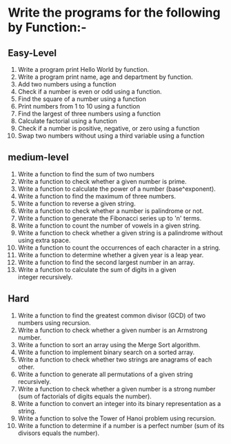 # Write the programs for the following by Function:-

 ## Easy-Level

1. Write a program print Hello World by function.
2. Write a program print name, age and department by function.
3. Add two numbers using a function
4. Check if a number is even or odd using a function.
5. Find the square of a number using a function
6. Print numbers from 1 to 10 using a function
7. Find the largest of three numbers using a function
8. Calculate factorial using a function
9. Check if a number is positive, negative, or zero using a function
10. Swap two numbers without using a third variable using a function

## medium-level

1. Write a function to find the sum of two numbers
2. Write a function to check whether a given number is prime.
3. Write a function to calculate the power of a number (base^exponent).
4. Write a function to find the maximum of three numbers.
5. Write a function to reverse a given string.
6. Write a function to check whether a number is palindrome or not.
7. Write a function to generate the Fibonacci series up to 'n' terms.
8. Write a function to count the number of vowels in a given string.
9. Write a function to check whether a given string is a palindrome without using extra space.
10. Write a function to count the occurrences of each character in a string.
11. Write a function to determine whether a given year is a leap year.
12. Write a function to find the second largest number in an array.
13. Write a function to calculate the sum of digits in a given integer recursively.

## Hard

1. Write a function to find the greatest common divisor (GCD) of two numbers using recursion.
2. Write a function to check whether a given number is an Armstrong number.
3. Write a function to sort an array using the Merge Sort algorithm.
4. Write a function to implement binary search on a sorted array.
5. Write a function to check whether two strings are anagrams of each other.
6. Write a function to generate all permutations of a given string recursively.
7. Write a function to check whether a given number is a strong number (sum of factorials of digits equals the  number).
8. Write a function to convert an integer into its binary representation as a string.
9. Write a function to solve the Tower of Hanoi problem using recursion.
10. Write a function to determine if a number is a perfect number (sum of its divisors equals the number).